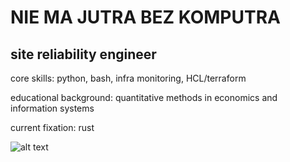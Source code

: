 # NIE MA JUTRA BEZ KOMPUTRA

## site reliability engineer

core skills: python, bash, infra monitoring, HCL/terraform

educational background: quantitative methods in economics and information systems

current fixation: rust

![alt text](https://www.codewars.com/users/mlodyzawi/badges/small)
